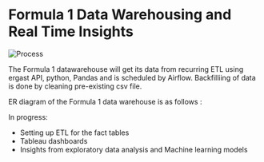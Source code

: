 # Formula 1 Data Warehousing and Real Time Insights

![Process](Flowchart.jpeg)

The Formula 1 datawarehouse will get its data from recurring ETL using ergast API, python, Pandas and is scheduled by Airflow. Backfilliing of data is done by cleaning pre-existing csv file. 

ER diagram of the Formula 1 data warehouse is as follows :

In progress:

- Setting up ETL for the fact tables
- Tableau dashboards
- Insights from exploratory data analysis and Machine learning models